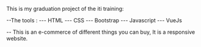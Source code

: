 This is my graduation  project of the iti training:

--The tools :
--- HTML
--- CSS
--- Bootstrap
--- Javascript
--- VueJs

-- This is an e-commerce of different things you can buy, It is a responsive website.
